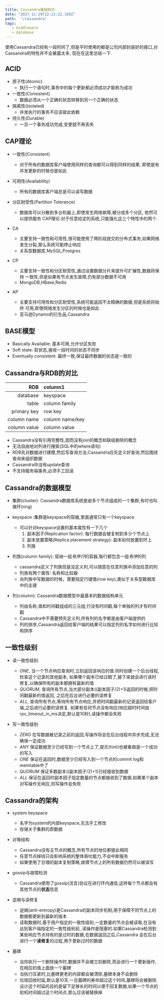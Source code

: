 ```yaml
---
title: Cassandra基础知识
date: "2017-11-29T22:22:22.169Z"
path:  "/cassandra"
tags:
   - middleware
   - database
---
```


使用Cassandra已经有一段时间了,但是平时使用的都是公司内部封装好的接口,对Cassandra的特性并不会暴露太多,
现在在这里总结一下.

## ACID
- 原子性(Atomic)
   - 执行一个语句时,事务中的每个更新都必须成功才能称为成功
- 一致性(Consistent)
   - 数据必须从一个正确的状态转移到另一个正确的状态
- 隔离性(Isolated)
   - 并发执行的事务不应该彼此依赖
- 持久性(Durable)
   - 一旦一个事务成功完成,变更就不再丢失
   
   
## CAP理论

- 一致性(Consistent)
   - 对于所有的数据库客户端使用同样的查询都可以得到同样的结果,
     即使是有并发更新的时候也是如此
- 可用性(Availability)
   - 所有的数据库客户端总是可以读写数据
- 分区耐受性(Partition Tolerance)
   - 数据库可以分散到多台机器上,即使发生网络故障,被分成多个分区,
     依然可以提供服务
CAP理论:对于任意给定的系统,只能强化这三个特性中的两个.

- CA
   - 主要支持一致性和可用性,很可能使用了两阶段提交的分布式事务,如果网络
     发生分裂,那么系统可能停止响应
   - 关系型数据库,MySQL,Postgres
- CP
   - 主要支持一致性和分区耐受性,通过设置数据分片来提升可扩展性,数据将保持
     一致性,但是如果有节点发生故障,仍有部分数据不可用
   - MongoDB,HBase,Redis
- AP
   - 主要支持可用性和分区耐受性,系统可能返回不太精确的数据,但是系统将始终
     可用,即使网络发生分区的时候也是如此
   - 亚马逊Dynamo的衍生品,Cassandra
   
## BASE模型
- Basically Available: 基本可用,允许分区失败
- Soft state: 软状态,接收一段时间的状态不同步
- Eventually consistent: 最终一致,保证最终数据的状态是一致的

## Cassandra与RDB的对比

| RDB    | column1 |
|-------:|:-------|
| database     | keyspace |
| table        | column family |
| primary key  | row key|
| column name  | column name/key |
| column value | column value |

- Cassandra没有引用完整性,因而没有join的概念和联级删除的概念
- 无法自由地对列进行搜索(SQL中的where语句)
- RDB先对数据进行建模,然后写查询方法;Cassandra应先定义好查询,然后围绕查询来组织数据
- Cassandra中没有update查询
- 不支持服务端事务,必须手工回滚


## Cassandra的数据模型

- 集群(cluster): Cassandra数据库系统是由多个节点组成的一个集群,有时也叫做环(ring)
- keyspace :集群是keyspace的容器,里面通常只有一个keyspace
   - 可以针对keyspace设置的基本属性有一下几个
     1. 副本因子(Replication factor): 每行数据会被复制到多少个节点上
     2. 副本放置策略(Replica placement strategy): 副本如何放置到环上
     3. 列族 
- 列族(column family): 容纳一组*有序行*的容器,每行都包含一组*有序*的列
   - cassandra定义了列族但是没定义列,可以随意在任意列族中添加任意的列
   - 列族有两个属性: 名称和比较器
   - 向列族中写数据的时候，需要指定行键值(row key),类似于关系型数据库中的主键
   
- 列(column): Cassandra数据模型中最基本的数据结构单元
   - 列由名称,值和时间戳组成的三元组,行没有时间戳,每个单独的列才有时间戳
   - Cassandra中不需要预先定义列,所有列的名字都是由客户端提供的
   - 列的排序,Cassandra返回给客户端的结果可以指定列的名字如何进行比较和排序

## 一致性级别

- 读一致性级别
  - *ONE*, 当一个节点响应查询时,立刻返回该响应的值.同时创建一个后台线程,检查这个记录的其他副本,
    如果哪个副本已经过期了,接下来就会进行读时修复,以确保所有的副本都拥有最新的值
  - *QUORUM*, 查询所有节点,当大部分副本((副本因子/2)+1)返回的时候,把时间戳最新的值返回,
    之后在后台进行必要的读修复
  - *ALL*, 查询所有节点,等待所有节点响应,并把时间戳最新的记录返回给客户端,之后进行必要的读修复.
    如果有任何节点没有响应(响应超时时间由rpc_timeout_in_ms决定,默认是10秒),读操作都会失败

- 写一致性级别
  - *ZERO* 在写数据被记录之前的返回,写操作将会在后台线程中异步完成,无法确保一定成功
  - *ANY* 保证数据至少已经写到一个节点上了,提示(hint)也被看做是一个成功的写入
  - *ONE* 保证在返回时,数据至少已经写入到一个节点的commit log和memtable中了
  - *QUORUM* 保证多数副本((副本因子/2)+1)已经接收到数据
  - *ALL* 保证在返回时副本因子指定数量的节点都接收到了数据.如果某个副本对写操作无响应,则写操作会失败

## Cassandra的架构
- system keyspace
  - 名字为system的内部keyspace,无法手工修改
  - 存储关于集群的原数据
   
- 对等结构
  - Cassandra没有主节点的概念,所有节点的地位都彼此相同
  - 任意节点掉线只会影响系统的整体吞吐能力,不会中断服务
  - 如果使用了合理的副本复制策略,故障节点上的所有数据仍然可以被读写

- gossip与故障检测
  - Cassandra使用了gossip(流言)协议在进行环内通信,这样每个节点都会有其他节点的**状态**信息

- 逆熵与读修复
  - 逆熵(anti-entropy)是Cassandra的副本同步机制,用于保障不同节点上的数据都更新到最新的版本
  - 读取数据时,基于用户指定的一致性级别,一定数量的节点会被读取,在没有达到客户端指定的一致性级别前,
    读操作是阻塞的.如果Cassandra检测到某些响应节点持有的是过时的数据,在数据返回之后,Cassandra
    会在后台进行一个**读修复**的过程,用于更新过时的数据

- 墓碑
  - 当你执行一个删除操作时,数据并不会被立刻删除,而会进行一个更新操作,在相应的值上面放一个墓碑
  - 当执行压紧时,比墓碑更老的内容都会被清除,墓碑本身不会删除
  - 垃圾回收时延,默认是10天.一旦墓碑的寿命超过这个时间,墓碑将会被删除.
    设计这个时延的目的是留下足够长的时间以便于回复数据,如果一个节点的宕机时间超过这个时间点,那么应该被替换掉